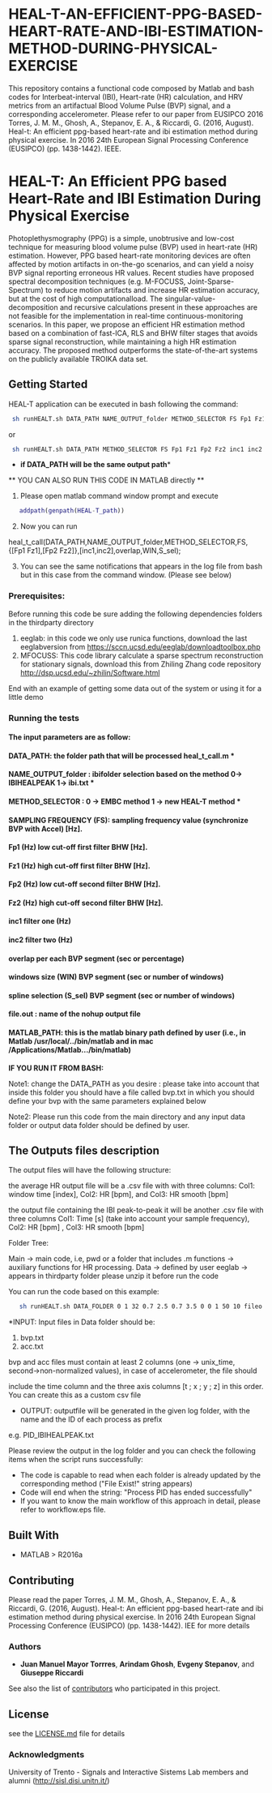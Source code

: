 # HEAL-T-AN-EFFICIENT-PPG-BASED-HEART-RATE-AND-IBI-ESTIMATION-METHOD-DURING-PHYSICAL-EXERCISE
This repository contains a functional code composed by Matlab and bash codes for Interbeat-interval (IBI), Heart-rate (HR) calculation, and HRV metrics from an artifactual Blood Volume Pulse (BVP) signal,  and a corresponding accelerometer. Please refer to our paper from EUSIPCO 2016 Torres, J. M. M., Ghosh, A., Stepanov, E. A., &amp; Riccardi, G. (2016, August). Heal-t: An efficient ppg-based heart-rate and ibi estimation method during physical exercise. In 2016 24th European Signal Processing Conference (EUSIPCO) (pp. 1438-1442). IEEE.

# HEAL-T: An Efficient PPG based Heart-Rate and IBI Estimation During Physical Exercise

Photoplethysmography (PPG) is a simple, unobtrusive and low-cost technique for measuring blood volume pulse (BVP) used in heart-rate (HR) estimation. However, PPG based
heart-rate monitoring devices are often affected by motion artifacts in on-the-go scenarios, and can yield a noisy BVP signal reporting erroneous HR values. Recent studies have proposed spectral decomposition techniques (e.g. M-FOCUSS,  Joint-Sparse-Spectrum) to reduce motion artifacts and increase
HR estimation accuracy, but at the cost of high computationalload. The singular-value-decomposition and recursive calculations present in these approaches are not feasible for the implementation in real-time continuous-monitoring scenarios. In
this paper, we propose an efficient HR estimation method based on a combination of fast-ICA, RLS and BHW filter stages that avoids sparse signal reconstruction, while maintaining a high HR estimation accuracy. The proposed method outperforms
the state-of-the-art systems on the publicly available TROIKA data set.

## Getting Started

HEAL-T application can be executed  in bash following the command:
```bash
 sh runHEALT.sh DATA_PATH NAME_OUTPUT_folder METHOD_SELECTOR FS Fp1 Fz1 Fp2 Fz2 inc1 inc2 overlap WIN S_sel fileo.out MATLAB_PATH
```
or
```bash
 sh runHEALT.sh DATA_PATH METHOD_SELECTOR FS Fp1 Fz1 Fp2 Fz2 inc1 inc2 overlap WIN S_sel fileo.out MATLAB_PATH
```
- **if DATA_PATH will be the same output path***

** YOU CAN ALSO RUN THIS CODE IN MATLAB directly **

1) Please open matlab command window prompt and execute

```matlab
   addpath(genpath(HEAL-T_path))
```

2) Now you can run

heal_t_call(DATA_PATH,NAME_OUTPUT_folder,METHOD_SELECTOR,FS,{[Fp1 Fz1],[Fp2 Fz2]},[inc1,inc2],overlap,WIN,S_sel);

3) You can see the same notifications that appears in the log file from bash but in this case from the command window. (Please see below)


### Prerequisites:

Before running this code be sure adding the following dependencies folders in the thirdparty directory

1) eeglab: in this code we only use runica functions, download the last eeglabversion from https://sccn.ucsd.edu/eeglab/downloadtoolbox.php
2) MFOCUSS: This code library calculate a sparse spectrum reconstruction for stationary signals, download this from Zhiling Zhang code repository http://dsp.ucsd.edu/~zhilin/Software.html



End with an example of getting some data out of the system or using it for a little demo

### Running the tests

#### The input parameters are as follow:

#### DATA_PATH: the folder path that will be processed heal_t_call.m *

#### NAME_OUTPUT_folder : ibifolder selection based on the method 0-> IBIHEALPEAK 1-> ibi.txt *

#### METHOD_SELECTOR : 0 -> EMBC method 1 -> new HEAL-T method *        

#### SAMPLING FREQUENCY (FS): sampling frequency value (synchronize BVP with Accel) [Hz].

#### Fp1 (Hz) low cut-off first filter BHW [Hz].

#### Fz1 (Hz) high cut-off first filter BHW [Hz]. 

#### Fp2 (Hz) low cut-off second filter BHW [Hz].

#### Fz2 (Hz) high cut-off second filter BHW [Hz].      

#### inc1 filter one (Hz)

#### inc2 filter two (Hz)

#### overlap per each BVP segment (sec or percentage)

#### windows size (WIN) BVP segment (sec or number of windows)

#### spline selection (S_sel) BVP segment (sec or number of windows)

#### file.out : name of the nohup output file

#### MATLAB_PATH: this is the matlab binary path defined by user (i.e., in Matlab /usr/local/../bin/matlab and in mac /Applications/Matlab.../bin/matlab)

__IF YOU RUN IT FROM BASH:__

Note1: change the DATA_PATH as you desire : please take into account that inside this folder you should have a file called bvp.txt in which you should define your bvp with the same parameters explained below

Note2: Please run this code from the main directory and any input data folder or output data folder should be defined by user.

## The Outputs files description

The output files will have the following structure:

the average HR output file will be a .csv file with with three columns: Col1: window time [index], Col2: HR [bpm], and Col3: HR smooth [bpm]

the output file containing the IBI peak-to-peak it will be another .csv file with three columns Col1: Time [s] (take into account your sample frequency), Col2: HR [bpm] , Col3: HR smooth [bpm]

Folder Tree:

Main -> main code, i.e, pwd or a folder that includes .m
functions -> auxiliary functions for HR processing.
Data -> defined by user
eeglab -> appears in thirdparty folder please unzip it before run the code

You can run the code based on this example:
```bash 
   sh runHEALT.sh DATA_FOLDER 0 1 32 0.7 2.5 0.7 3.5 0 0 1 50 10 fileo.out MATLAB_PATH
```

*INPUT: Input files in Data folder should be:

1. bvp.txt
2. acc.txt

bvp and acc files must contain at least 2 columns (one -> unix_time, second->non-normalized values), in case of accelerometer, the file should

include the time column and the three axis columns [t ; x ; y ; z] in this order. You can create this as a custom csv file 

* OUTPUT: outputfile will be generated in the given log folder, with the name and the ID of each process as prefix

e.g. PID_IBIHEALPEAK.txt

Please review the output in the log folder and you can check the following items when the script runs successfully:

* The code is capable to read when each folder is already updated by the corresponding method ("File Exist!" string appears)
* Code will end when the string: "Process PID has ended successfully" 
* If you want to know the main workflow of this approach in detail, please refer to workflow.eps file.


## Built With

* MATLAB > R2016a

## Contributing

Please read the paper Torres, J. M. M., Ghosh, A., Stepanov, E. A., & Riccardi, G. (2016, August). Heal-t: An efficient ppg-based heart-rate and ibi estimation method during physical exercise. In 2016 24th European Signal Processing Conference (EUSIPCO) (pp. 1438-1442). IEE for more details

### Authors

* **Juan Manuel Mayor Torrres**, **Arindam Ghosh**, **Evgeny Stepanov**, and **Giuseppe Riccardi**

See also the list of [contributors](https://github.com/your/project/contributors) who participated in this project.

## License

see the [LICENSE.md](LICENSE.md) file for details

### Acknowledgments

University of Trento - Signals and Interactive Sistems Lab members and alumni (http://sisl.disi.unitn.it/)
